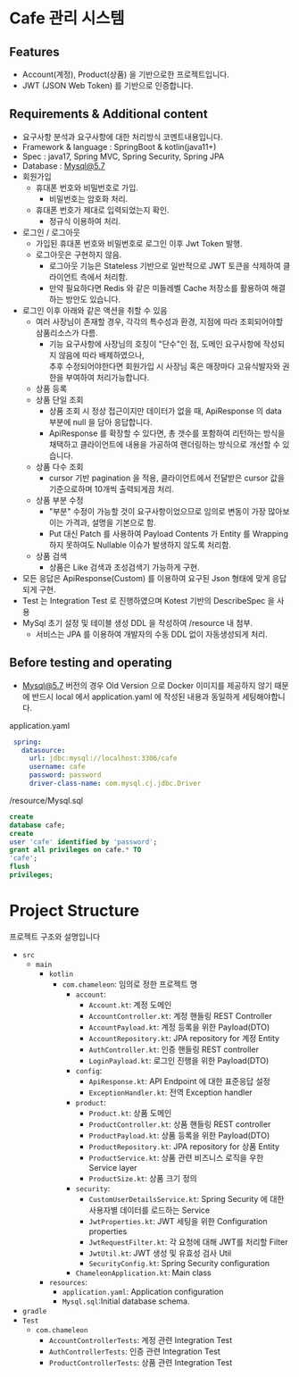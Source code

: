 # Cafe 관리 시스템

## Features

- Account(계정), Product(상품) 을 기반으로한 프로젝트입니다.
- JWT (JSON Web Token) 를 기반으로 인증합니다.

## Requirements & Additional content

- 요구사항 분석과 요구사항에 대한 처리방식 코멘트내용입니다.
- Framework & language : SpringBoot & kotlin(java11+)
- Spec : java17, Spring MVC, Spring Security, Spring JPA
- Database : Mysql@5.7
- 회원가입
    - 휴대폰 번호와 비밀번호로 가입.
        - 비밀번호는 암호화 처리.
    - 휴대폰 번호가 제대로 입력되었는지 확인.
        - 정규식 이용하여 처리.
- 로그인 / 로그아웃
    - 가입된 휴대폰 번호와 비밀번호로 로그인 이후 Jwt Token 발행.
    - 로그아웃은 구현하지 않음.
        - 로그아웃 기능은 Stateless 기반으로 일반적으로 JWT 토큰을 삭제하여 클라이언트 측에서 처리함.
        - 만약 필요하다면 Redis 와 같은 미들레벨 Cache 저장소를 활용하여 해결하는 방안도 있습니다.
- 로그인 이후 아래와 같은 액션을 취할 수 있음
    - 여러 사장님이 존재할 경우, 각각의 특수성과 환경, 지점에 따라 조회되어야할 삼품리소스가 다름.
        - 기능 요구사항에 사장님의 호칭이 "단수"인 점, 도메인 요구사항에 작성되지 않음에 따라 배제하였으나, <br> 추후 수정되어야한다면 회원가입 시 사장님 혹은 매장마다 고유식발자와 권한을 부여하여
          처리가능합니다.
    - 상품 등록
    - 상품 단일 조회
        - 상품 조회 시 정상 접근이지만 데이터가 없을 때, ApiResponse 의 data 부분에 null 을 담아 응답합니다.
        - ApiResponse 를 확장할 수 있다면, 총 갯수를 포함하여 리턴하는 방식을 채택하고 클라이언트에 내용을 가공하여 랜더링하는 방식으로 개선할 수 있습니다.
    - 상품 다수 조회
        - cursor 기반 pagination 을 적용, 클라이언트에서 전달받은 cursor 값을 기준으로하며 10개씩 출력되게끔 처리.
    - 상품 부분 수정
        - "부분" 수정이 가능할 것이 요구사항이었으므로 임의로 변동이 가장 많아보이는 가격과, 설명을 기본으로 함.
        - Put 대신 Patch 를 사용하여 Payload Contents 가 Entity 를 Wrapping 하지 못하여도 Nullable 이슈가 발생하지 않도록 처리함.
    - 상품 검색
        - 상품은 Like 검색과 초성검색기 가능하게 구현.
- 모든 응답은 ApiResponse(Custom) 를 이용하여 요구된 Json 형태에 맞게 응답되게 구현.
- Test 는 Integration Test 로 진행하였으며 Kotest 기반의 DescribeSpec 을 사용
- MySql 초기 설정 및 테이블 생성 DDL 을 작성하여 /resource 내 첨부.
    - 서비스는 JPA 를 이용하여 개발자의 수동 DDL 없이 자동생성되게 처리.

## Before testing and operating

- Mysql@5.7 버전의 경우 Old Version 으로 Docker 이미지를 제공하지 않기 때문에 반드시 local 에서 application.yaml 에 작성된 내용과 동일하게 세팅해야합니다.

application.yaml

~~~yaml
 spring:
   datasource:
     url: jdbc:mysql://localhost:3306/cafe
     username: cafe
     password: password
     driver-class-name: com.mysql.cj.jdbc.Driver
~~~

/resource/Mysql.sql

~~~sql
create
database cafe;
create
user 'cafe' identified by 'password';
grant all privileges on cafe.* TO
'cafe';
flush
privileges;
~~~

# Project Structure

프로젝트 구조와 설명입니다

- `src`
    - `main`
        - `kotlin`
            - `com.chameleon`: 임의로 정한 프로젝트 명
                - `account`:
                    - `Account.kt`: 계정 도메인
                    - `AccountController.kt`: 계정 핸들링 REST Controller
                    - `AccountPayload.kt`: 계정 등록을 위한 Payload(DTO)
                    - `AccountRepository.kt`: JPA repository for 계정 Entity
                    - `AuthController.kt`: 인증 핸들링 REST controller
                    - `LoginPayload.kt`: 로그인 진행을 위한 Payload(DTO)
                - `config`:
                    - `ApiResponse.kt`: API Endpoint 에 대한 표준응답 설정
                    - `ExceptionHandler.kt`: 전역 Exception handler
                - `product`:
                    - `Product.kt`: 상품 도메인
                    - `ProductController.kt`: 상품 핸들링 REST controller
                    - `ProductPayload.kt`: 상품 등록을 위한 Payload(DTO)
                    - `ProductRepository.kt`: JPA repository for 상품 Entity
                    - `ProductService.kt`: 상품 관련 비즈니스 로직을 우한 Service layer
                    - `ProductSize.kt`: 상품 크기 정의
                - `security`:
                    - `CustomUserDetailsService.kt`: Spring Security 에 대한 사용자별 데이터를 로드하는 Service
                    - `JwtProperties.kt`: JWT 세팅을 위한 Configuration properties
                    - `JwtRequestFilter.kt`: 각 요청에 대해 JWT를 처리할 Filter
                    - `JwtUtil.kt`: JWT 생성 및 유효성 검사 Util
                    - `SecurityConfig.kt`: Spring Security configuration
                - `ChameleonApplication.kt`: Main class
        - `resources`:
            - `application.yaml`: Application configuration
            - `Mysql.sql`:Initial database schema.
- `gradle`
- `Test`
    - `com.chameleon`
        - `AccountControllerTests`: 계정 관련 Integration Test
        - `AuthControllerTests`: 인증 관련 Integration Test
        - `ProductControllerTests`: 상품 관련 Integration Test 

